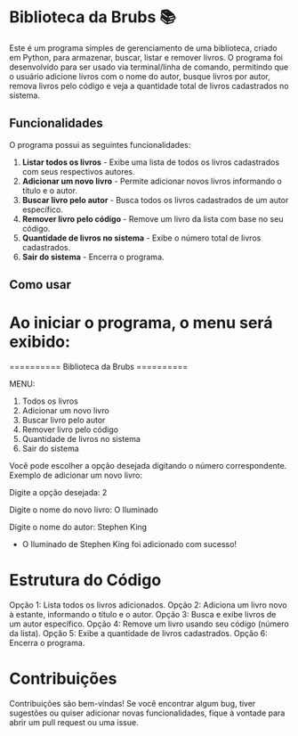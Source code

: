 # Biblioteca da Brubs 📚

Este é um programa simples de gerenciamento de uma biblioteca, criado em Python, para armazenar, buscar, listar e remover livros. O programa foi desenvolvido para ser usado via terminal/linha de comando, permitindo que o usuário adicione livros com o nome do autor, busque livros por autor, remova livros pelo código e veja a quantidade total de livros cadastrados no sistema.

## Funcionalidades

O programa possui as seguintes funcionalidades:

1. **Listar todos os livros** - Exibe uma lista de todos os livros cadastrados com seus respectivos autores.
2. **Adicionar um novo livro** - Permite adicionar novos livros informando o título e o autor.
3. **Buscar livro pelo autor** - Busca todos os livros cadastrados de um autor específico.
4. **Remover livro pelo código** - Remove um livro da lista com base no seu código.
5. **Quantidade de livros no sistema** - Exibe o número total de livros cadastrados.
6. **Sair do sistema** - Encerra o programa.

## Como usar

# Ao iniciar o programa, o menu será exibido:
========== Biblioteca da Brubs ==========

 MENU:
 1) Todos os livros
 2) Adicionar um novo livro
 3) Buscar livro pelo autor
 4) Remover livro pelo código
 5) Quantidade de livros no sistema
 6) Sair do sistema

Você pode escolher a opção desejada digitando o número correspondente. Exemplo de adicionar um novo livro:

Digite a opção desejada: 2

Digite o nome do novo livro: O Iluminado

Digite o nome do autor: Stephen King
- O Iluminado de Stephen King foi adicionado com sucesso!

# Estrutura do Código

Opção 1: Lista todos os livros adicionados.
Opção 2: Adiciona um livro novo à estante, informando o título e o autor.
Opção 3: Busca e exibe livros de um autor específico.
Opção 4: Remove um livro usando seu código (número da lista).
Opção 5: Exibe a quantidade de livros cadastrados.
Opção 6: Encerra o programa.

# Contribuições

Contribuições são bem-vindas! Se você encontrar algum bug, tiver sugestões ou quiser adicionar novas funcionalidades, fique à vontade para abrir um pull request ou uma issue.
